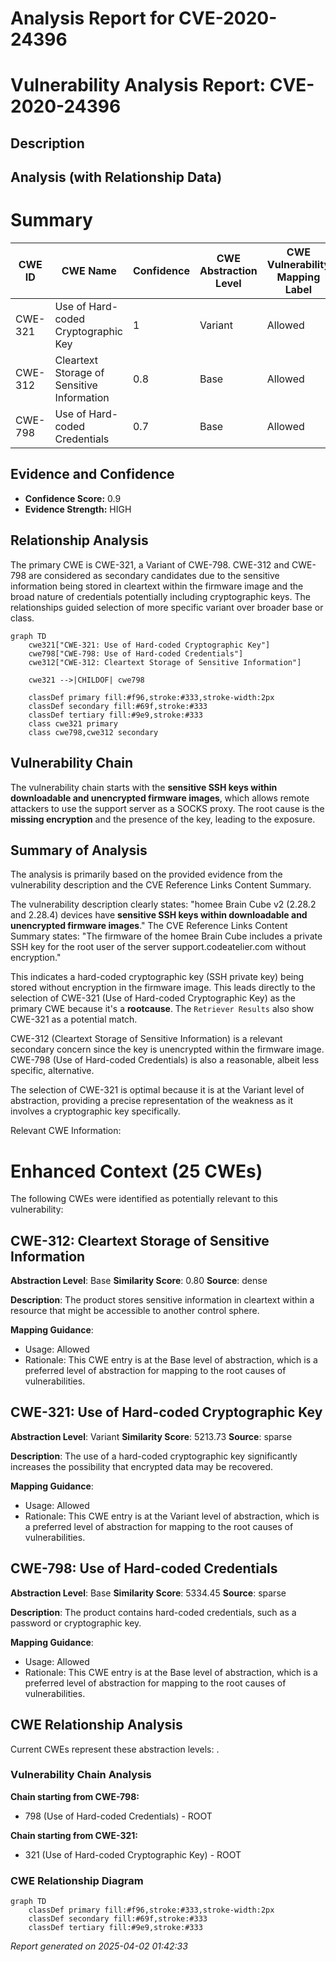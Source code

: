 # Analysis Report for CVE-2020-24396

# Vulnerability Analysis Report: CVE-2020-24396

## Description



## Analysis (with Relationship Data)

# Summary
| CWE ID | CWE Name | Confidence | CWE Abstraction Level | CWE Vulnerability Mapping Label | CWE-Vulnerability Mapping Notes |
|---|---|---|---|---|---|
| CWE-321 | Use of Hard-coded Cryptographic Key | 1 | Variant | Allowed | Primary CWE |
| CWE-312 | Cleartext Storage of Sensitive Information | 0.8 | Base | Allowed | Secondary Candidate |
| CWE-798 | Use of Hard-coded Credentials | 0.7 | Base | Allowed | Secondary Candidate |

## Evidence and Confidence

*   **Confidence Score:** 0.9
*   **Evidence Strength:** HIGH

## Relationship Analysis
The primary CWE is CWE-321, a Variant of CWE-798. CWE-312 and CWE-798 are considered as secondary candidates due to the sensitive information being stored in cleartext within the firmware image and the broad nature of credentials potentially including cryptographic keys. The relationships guided selection of more specific variant over broader base or class.

```mermaid
graph TD
    cwe321["CWE-321: Use of Hard-coded Cryptographic Key"]
    cwe798["CWE-798: Use of Hard-coded Credentials"]
    cwe312["CWE-312: Cleartext Storage of Sensitive Information"]
    
    cwe321 -->|CHILDOF| cwe798
    
    classDef primary fill:#f96,stroke:#333,stroke-width:2px
    classDef secondary fill:#69f,stroke:#333
    classDef tertiary fill:#9e9,stroke:#333
    class cwe321 primary
    class cwe798,cwe312 secondary
```

## Vulnerability Chain
The vulnerability chain starts with the **sensitive SSH keys within downloadable and unencrypted firmware images**, which allows remote attackers to use the support server as a SOCKS proxy. The root cause is the **missing encryption** and the presence of the key, leading to the exposure.

## Summary of Analysis
The analysis is primarily based on the provided evidence from the vulnerability description and the CVE Reference Links Content Summary.

The vulnerability description clearly states: "homee Brain Cube v2 (2.28.2 and 2.28.4) devices have **sensitive SSH keys within downloadable and unencrypted firmware images**."
The CVE Reference Links Content Summary states: "The firmware of the homee Brain Cube includes a private SSH key for the root user of the server support.codeatelier.com without encryption."

This indicates a hard-coded cryptographic key (SSH private key) being stored without encryption in the firmware image. This leads directly to the selection of CWE-321 (Use of Hard-coded Cryptographic Key) as the primary CWE because it's a **rootcause**. The `Retriever Results` also show CWE-321 as a potential match.

CWE-312 (Cleartext Storage of Sensitive Information) is a relevant secondary concern since the key is unencrypted within the firmware image. CWE-798 (Use of Hard-coded Credentials) is also a reasonable, albeit less specific, alternative.

The selection of CWE-321 is optimal because it is at the Variant level of abstraction, providing a precise representation of the weakness as it involves a cryptographic key specifically.

Relevant CWE Information:

# Enhanced Context (25 CWEs)
The following CWEs were identified as potentially relevant to this vulnerability:

## CWE-312: Cleartext Storage of Sensitive Information
**Abstraction Level**: Base
**Similarity Score**: 0.80
**Source**: dense

**Description**:
The product stores sensitive information in cleartext within a resource that might be accessible to another control sphere.

**Mapping Guidance**:
- Usage: Allowed
- Rationale: This CWE entry is at the Base level of abstraction, which is a preferred level of abstraction for mapping to the root causes of vulnerabilities.

## CWE-321: Use of Hard-coded Cryptographic Key
**Abstraction Level**: Variant
**Similarity Score**: 5213.73
**Source**: sparse

**Description**:
The use of a hard-coded cryptographic key significantly increases the possibility that encrypted data may be recovered.

**Mapping Guidance**:
- Usage: Allowed
- Rationale: This CWE entry is at the Variant level of abstraction, which is a preferred level of abstraction for mapping to the root causes of vulnerabilities.

## CWE-798: Use of Hard-coded Credentials
**Abstraction Level**: Base
**Similarity Score**: 5334.45
**Source**: sparse

**Description**:
The product contains hard-coded credentials, such as a password or cryptographic key.

**Mapping Guidance**:
- Usage: Allowed
- Rationale: This CWE entry is at the Base level of abstraction, which is a preferred level of abstraction for mapping to the root causes of vulnerabilities.


## CWE Relationship Analysis

Current CWEs represent these abstraction levels: .


### Vulnerability Chain Analysis

**Chain starting from CWE-798:**
- 798 (Use of Hard-coded Credentials) - ROOT


**Chain starting from CWE-321:**
- 321 (Use of Hard-coded Cryptographic Key) - ROOT



### CWE Relationship Diagram

```mermaid
graph TD
    classDef primary fill:#f96,stroke:#333,stroke-width:2px
    classDef secondary fill:#69f,stroke:#333
    classDef tertiary fill:#9e9,stroke:#333
```



*Report generated on 2025-04-02 01:42:33*
